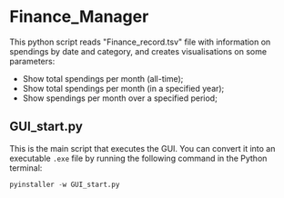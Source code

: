 # Finance_Manager

This python script reads "Finance_record.tsv" file with information on spendings by date and category, and creates visualisations on some parameters:
- Show total spendings per month (all-time);
- Show total spendings per month (in a specified year);
- Show spendings per month over a specified period; 

## GUI_start.py

This is the main script that executes the GUI. You can convert it into an executable `.exe` file by running the following command in the Python terminal:
```py
pyinstaller -w GUI_start.py
```
